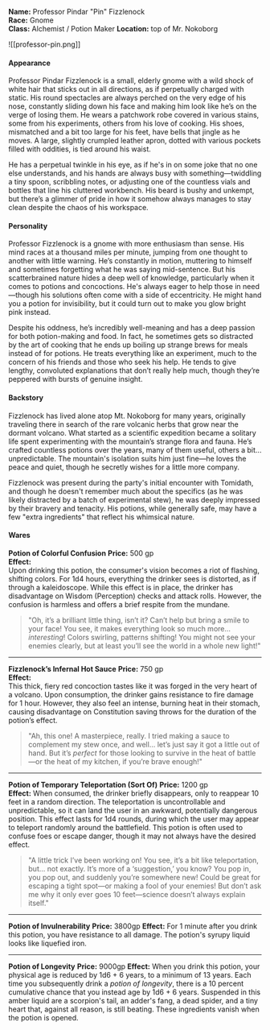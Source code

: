 **Name:** Professor Pindar "Pin" Fizzlenock  
**Race:** Gnome  
**Class:** Alchemist / Potion Maker
**Location:** top of Mr. Nokoborg

![[professor-pin.png]]

#### Appearance

Professor Pindar Fizzlenock is a small, elderly gnome with a wild shock of white hair that sticks out in all directions, as if perpetually charged with static. His round spectacles are always perched on the very edge of his nose, constantly sliding down his face and making him look like he’s on the verge of losing them. He wears a patchwork robe covered in various stains, some from his experiments, others from his love of cooking. His shoes, mismatched and a bit too large for his feet, have bells that jingle as he moves. A large, slightly crumpled leather apron, dotted with various pockets filled with oddities, is tied around his waist.

He has a perpetual twinkle in his eye, as if he's in on some joke that no one else understands, and his hands are always busy with something—twiddling a tiny spoon, scribbling notes, or adjusting one of the countless vials and bottles that line his cluttered workbench. His beard is bushy and unkempt, but there’s a glimmer of pride in how it somehow always manages to stay clean despite the chaos of his workspace.

#### Personality

Professor Fizzlenock is a gnome with more enthusiasm than sense. His mind races at a thousand miles per minute, jumping from one thought to another with little warning. He’s constantly in motion, muttering to himself and sometimes forgetting what he was saying mid-sentence. But his scatterbrained nature hides a deep well of knowledge, particularly when it comes to potions and concoctions. He's always eager to help those in need—though his solutions often come with a side of eccentricity. He might hand you a potion for invisibility, but it could turn out to make you glow bright pink instead.

Despite his oddness, he’s incredibly well-meaning and has a deep passion for both potion-making and food. In fact, he sometimes gets so distracted by the art of cooking that he ends up boiling up strange brews for meals instead of for potions. He treats everything like an experiment, much to the concern of his friends and those who seek his help. He tends to give lengthy, convoluted explanations that don’t really help much, though they’re peppered with bursts of genuine insight.

#### Backstory

Fizzlenock has lived alone atop Mt. Nokoborg for many years, originally traveling there in search of the rare volcanic herbs that grow near the dormant volcano. What started as a scientific expedition became a solitary life spent experimenting with the mountain’s strange flora and fauna. He’s crafted countless potions over the years, many of them useful, others a bit... unpredictable. The mountain's isolation suits him just fine—he loves the peace and quiet, though he secretly wishes for a little more company.

Fizzlenock was present during the party's initial encounter with Tomidath, and though he doesn't remember much about the specifics (as he was likely distracted by a batch of experimental stew), he was deeply impressed by their bravery and tenacity. His potions, while generally safe, may have a few "extra ingredients" that reflect his whimsical nature.

#### Wares

**Potion of Colorful Confusion**
**Price:** 500 gp  
**Effect:**  
Upon drinking this potion, the consumer's vision becomes a riot of flashing, shifting colors. For 1d4 hours, everything the drinker sees is distorted, as if through a kaleidoscope. While this effect is in place, the drinker has disadvantage on Wisdom (Perception) checks and attack rolls. However, the confusion is harmless and offers a brief respite from the mundane.  

>"Oh, it’s a brilliant little thing, isn’t it? Can’t help but bring a smile to your face! You see, it makes everything look so much more... _interesting_! Colors swirling, patterns shifting! You might not see your enemies clearly, but at least you’ll see the world in a whole new light!"

---

**Fizzlenock’s Infernal Hot Sauce**
**Price:** 750 gp  
**Effect:**  
This thick, fiery red concoction tastes like it was forged in the very heart of a volcano. Upon consumption, the drinker gains resistance to fire damage for 1 hour. However, they also feel an intense, burning heat in their stomach, causing disadvantage on Constitution saving throws for the duration of the potion’s effect.

>"Ah, this one! A masterpiece, really. I tried making a sauce to complement my stew once, and well... let’s just say it got a little out of hand. But it’s _perfect_ for those looking to survive in the heat of battle—or the heat of my kitchen, if you’re brave enough!"

---

**Potion of Temporary Teleportation (Sort Of)**
**Price:** 1200 gp  
**Effect:** 
When consumed, the drinker briefly disappears, only to reappear 10 feet in a random direction. The teleportation is uncontrollable and unpredictable, so it can land the user in an awkward, potentially dangerous position. This effect lasts for 1d4 rounds, during which the user may appear to teleport randomly around the battlefield. This potion is often used to confuse foes or escape danger, though it may not always have the desired effect.  

>"A little trick I’ve been working on! You see, it’s a bit like teleportation, but... not exactly. It’s more of a ‘suggestion,’ you know? You pop in, you pop out, and suddenly you’re somewhere new! Could be great for escaping a tight spot—or making a fool of your enemies! But don’t ask me why it only ever goes 10 feet—science doesn’t always explain itself."

---

**Potion of Invulnerability**
**Price:** 3800gp
**Effect:**
For 1 minute after you drink this potion, you have resistance to all damage. The potion's syrupy liquid looks like liquefied iron.

---

**Potion of Longevity**
**Price:** 9000gp
**Effect:**
When you drink this potion, your physical age is reduced by 1d6 + 6 years, to a minimum of 13 years. Each time you subsequently drink a _potion of longevity_, there is a 10 percent cumulative chance that you instead age by 1d6 + 6 years. Suspended in this amber liquid are a scorpion's tail, an adder's fang, a dead spider, and a tiny heart that, against all reason, is still beating. These ingredients vanish when the potion is opened.
